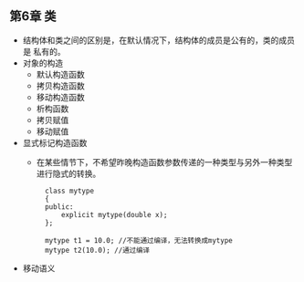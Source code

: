 ## 第6章 类
- 结构体和类之间的区别是，在默认情况下，结构体的成员是公有的，类的成员是 私有的。
- 对象的构造
	- 默认构造函数
	- 拷贝构造函数
	- 移动构造函数
	- 析构函数
	- 拷贝赋值
	- 移动赋值
- 显式标记构造函数
	- 在某些情节下，不希望昨晚构造函数参数传递的一种类型与另外一种类型进行隐式的转换。

			class mytype
			{
			public:
				explicit mytype(double x);
			};
			
			mytype t1 = 10.0; //不能通过编译，无法转换成mytype
			mytype t2(10.0); //通过编译
- 移动语义